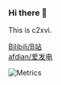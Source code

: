 ### Hi there 👋

This is c2xvi.

[Bilibili/B站](https://space.bilibili.com/642473841)
<br>
[afdian/爱发电](https://afdian.net/@c2xviNotFound303)

![Metrics](https://metrics.lecoq.io/c2xvi?template=classic&isocalendar=1&languages=1&stars=1&lines=1&isocalendar.duration=half-year&languages.limit=8&languages.sections=most-used&languages.colors=github&languages.threshold=0%25&languages.indepth=false&languages.recent.load=300&languages.recent.days=14&stars.limit=4&config.timezone=Asia%2FShanghai)

<!---
c2xvi/c2xvi is a ✨ special ✨ repository because its `README.md` (this file) appears on your GitHub profile.
You can click the Preview link to take a look at your changes
--->
